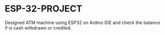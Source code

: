 # ESP-32-PROJECT
 Designed ATM machine using ESP32 on Ardino IDE and check the balance if is cash withdrawn or credited.
